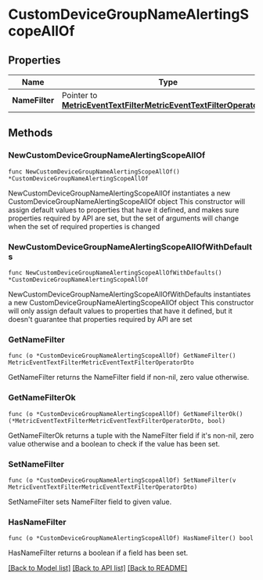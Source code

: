 # CustomDeviceGroupNameAlertingScopeAllOf

## Properties

Name | Type | Description | Notes
------------ | ------------- | ------------- | -------------
**NameFilter** | Pointer to [**MetricEventTextFilterMetricEventTextFilterOperatorDto**](MetricEventTextFilterMetricEventTextFilterOperatorDto.md) |  | [optional] 

## Methods

### NewCustomDeviceGroupNameAlertingScopeAllOf

`func NewCustomDeviceGroupNameAlertingScopeAllOf() *CustomDeviceGroupNameAlertingScopeAllOf`

NewCustomDeviceGroupNameAlertingScopeAllOf instantiates a new CustomDeviceGroupNameAlertingScopeAllOf object
This constructor will assign default values to properties that have it defined,
and makes sure properties required by API are set, but the set of arguments
will change when the set of required properties is changed

### NewCustomDeviceGroupNameAlertingScopeAllOfWithDefaults

`func NewCustomDeviceGroupNameAlertingScopeAllOfWithDefaults() *CustomDeviceGroupNameAlertingScopeAllOf`

NewCustomDeviceGroupNameAlertingScopeAllOfWithDefaults instantiates a new CustomDeviceGroupNameAlertingScopeAllOf object
This constructor will only assign default values to properties that have it defined,
but it doesn't guarantee that properties required by API are set

### GetNameFilter

`func (o *CustomDeviceGroupNameAlertingScopeAllOf) GetNameFilter() MetricEventTextFilterMetricEventTextFilterOperatorDto`

GetNameFilter returns the NameFilter field if non-nil, zero value otherwise.

### GetNameFilterOk

`func (o *CustomDeviceGroupNameAlertingScopeAllOf) GetNameFilterOk() (*MetricEventTextFilterMetricEventTextFilterOperatorDto, bool)`

GetNameFilterOk returns a tuple with the NameFilter field if it's non-nil, zero value otherwise
and a boolean to check if the value has been set.

### SetNameFilter

`func (o *CustomDeviceGroupNameAlertingScopeAllOf) SetNameFilter(v MetricEventTextFilterMetricEventTextFilterOperatorDto)`

SetNameFilter sets NameFilter field to given value.

### HasNameFilter

`func (o *CustomDeviceGroupNameAlertingScopeAllOf) HasNameFilter() bool`

HasNameFilter returns a boolean if a field has been set.


[[Back to Model list]](../README.md#documentation-for-models) [[Back to API list]](../README.md#documentation-for-api-endpoints) [[Back to README]](../README.md)


